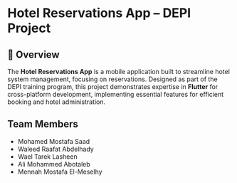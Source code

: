 # Hotel Reservations App – DEPI Project  

## 📌 Overview  
The **Hotel Reservations App** is a mobile application built to streamline hotel system management, focusing on reservations. Designed as part of the DEPI training program, this project demonstrates expertise in **Flutter** for cross-platform development, implementing essential features for efficient booking and hotel administration.  

## Team Members  
- Mohamed Mostafa Saad  
- Waleed Raafat Abdelhady  
- Wael Tarek Lasheen  
- Ali Mohammed Abotaleb
- Mennah Mostafa El-Meselhy
